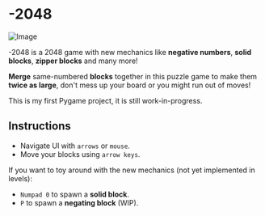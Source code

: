 # -2048
![Image](https://github.com/user-attachments/assets/13369008-068a-41e8-905f-2d83aa905a59)


-2048 is a 2048 game with new mechanics like **negative numbers**, **solid blocks**, **zipper blocks** and many more!

**Merge** same-numbered **blocks** together in this puzzle game to make them **twice as large**, don't mess up your board or you might run out of moves! 

This is my first Pygame project, it is still work-in-progress.

## Instructions

- Navigate UI with ``arrows`` or ``mouse``.
- Move your blocks using ``arrow keys``.

If you want to toy around with the new mechanics (not yet implemented in levels):
- ``Numpad 0`` to spawn a **solid block**.
- ``P`` to spawn a **negating block** (WIP).